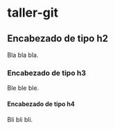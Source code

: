 # taller-git
## Encabezado de tipo h2

Bla bla bla.

### Encabezado de tipo h3

Ble ble ble.

#### Encabezado de tipo h4

Bli bli bli.
